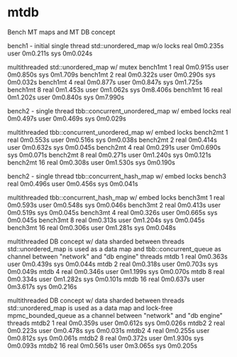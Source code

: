 # mtdb
Bench MT maps and MT DB concept

bench1 - initial single thread std::unordered_map w/o locks
real    0m0.235s
user    0m0.211s
sys     0m0.024s

multithreaded std::unordered_map w/ mutex
bench1mt 1
real    0m0.915s
user    0m0.850s
sys     0m1.709s
bench1mt 2
real    0m0.322s
user    0m0.290s
sys     0m0.032s
bench1mt 4
real    0m0.877s
user    0m0.847s
sys     0m1.725s
bench1mt 8
real    0m1.453s
user    0m1.062s
sys     0m8.406s
bench1mt 16
real    0m1.202s
user    0m0.840s
sys     0m7.990s

bench2 - single thread tbb::concurrent_unordered_map w/ embed locks
real    0m0.497s
user    0m0.469s
sys     0m0.029s

multithreaded tbb::concurrent_unordered_map w/ embed locks
bench2mt 1
real    0m0.553s
user    0m0.516s
sys     0m0.038s
bench2mt 2
real    0m0.414s
user    0m0.632s
sys     0m0.045s
bench2mt 4
real    0m0.291s
user    0m0.690s
sys     0m0.071s
bench2mt 8
real    0m0.271s
user    0m1.240s
sys     0m0.121s
bench2mt 16
real    0m0.308s
user    0m1.530s
sys     0m0.190s

bench2 - single thread tbb::concurrent_hash_map w/ embed locks
bench3
real    0m0.496s
user    0m0.456s
sys     0m0.041s

multithreaded tbb::concurrent_hash_map w/ embed locks
bench3mt 1
real    0m0.593s
user    0m0.548s
sys     0m0.046s
bench3mt 2
real    0m0.413s
user    0m0.519s
sys     0m0.045s
bench3mt 4
real    0m0.326s
user    0m0.665s
sys     0m0.045s
bench3mt 8
real    0m0.313s
user    0m1.204s
sys     0m0.045s
bench3mt 16
real    0m0.306s
user    0m1.281s
sys     0m0.048s

multithreaded DB concept w/ data sharded between threads
std::unordered_map is used as a data map and tbb::concurrent_queue as channel between "network" and "db engine" threads
mtdb 1
real    0m0.363s
user    0m0.439s
sys     0m0.044s
mtdb 2
real    0m0.318s
user    0m0.703s
sys     0m0.049s
mtdb 4
real    0m0.346s
user    0m1.199s
sys     0m0.070s
mtdb 8
real    0m0.334s
user    0m1.282s
sys     0m0.101s
mtdb 16
real    0m0.637s
user    0m3.617s
sys     0m0.216s

multithreaded DB concept w/ data sharded between threads
std::unordered_map is used as a data map and lock-free mpmc_bounded_queue as a channel between "network" and "db engine" threads
mtdb2 1
real    0m0.359s
user    0m0.612s
sys     0m0.026s
mtdb2 2
real    0m0.223s
user    0m0.478s
sys     0m0.031s
mtdb2 4
real    0m0.255s
user    0m0.812s
sys     0m0.061s
mtdb2 8
real    0m0.372s
user    0m1.930s
sys     0m0.093s
mtdb2 16
real    0m0.561s
user    0m3.065s
sys     0m0.205s
